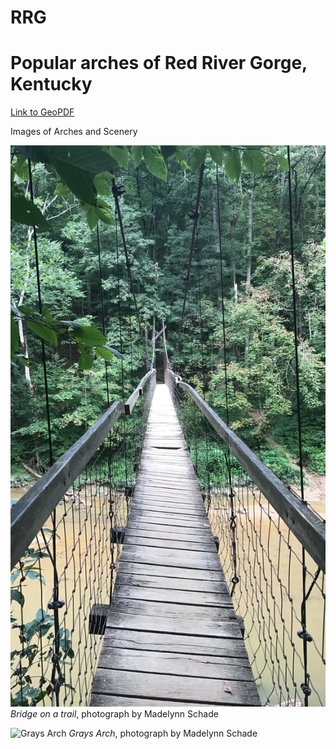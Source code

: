 # RRG
# Popular arches of Red River Gorge, Kentucky

[Link to GeoPDF](basemap/RRGLayout.pdf)


Images of Arches and Scenery

![Bridge](basemap/bridge.JPG)
*Bridge on a trail*, photograph by Madelynn Schade


![Grays Arch](basemap/graysarch.JPG)
*Grays Arch*, photograph by Madelynn Schade



